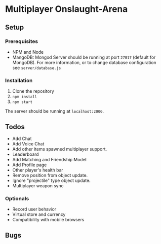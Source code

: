 # Multiplayer Onslaught-Arena

## Setup
### Prerequisites
- NPM and Node
- MangoDB: Mongod Server should be running at port `27017` (default for MongoDB). 
For more information, or to change database configuration see `server/database.js` 

### Installation
1. Clone the repository
2. `npm install`
3. `npm start`

The server should be running at `localhost:2000`.

## Todos
- Add Chat
- Add Voice Chat 
- Add other items spawned multiplayer support.
- Leaderboard
- Add Matching and Friendship Model
- Add Profile page
- Other player's health bar
- Remove position from object update.
- Ignore "projectile" type object update.
- Multiplayer weapon sync

### Optionals
- Record user behavior
- Virtual store and currency
- Compatibility with mobile browsers


## Bugs
